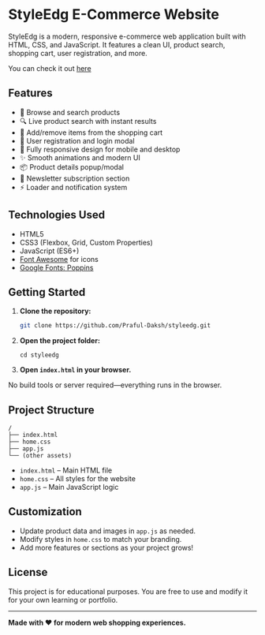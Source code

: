 # StyleEdg E-Commerce Website

StyleEdg is a modern, responsive e-commerce web application built with HTML, CSS, and JavaScript. It features a clean UI, product search, shopping cart, user registration, and more.

You can check it out [here](https://praful-daksh.github.io/StyleEdg/)

## Features

- 🛒 Browse and search products
- 🔍 Live product search with instant results
- 🧾 Add/remove items from the shopping cart
- 👤 User registration and login modal
- 📱 Fully responsive design for mobile and desktop
- ✨ Smooth animations and modern UI
- 📦 Product details popup/modal
- 📧 Newsletter subscription section
- ⚡ Loader and notification system

## Technologies Used

- HTML5
- CSS3 (Flexbox, Grid, Custom Properties)
- JavaScript (ES6+)
- [Font Awesome](https://fontawesome.com/) for icons
- [Google Fonts: Poppins](https://fonts.google.com/specimen/Poppins)

## Getting Started

1. **Clone the repository:**
   ```bash
   git clone https://github.com/Praful-Daksh/styleedg.git
   ```
2. **Open the project folder:**
   ```
   cd styleedg
   ```
3. **Open `index.html` in your browser.**

No build tools or server required—everything runs in the browser.

## Project Structure

```
/
├── index.html
├── home.css
├── app.js
└── (other assets)
```

- `index.html` – Main HTML file
- `home.css` – All styles for the website
- `app.js` – Main JavaScript logic

## Customization

- Update product data and images in `app.js` as needed.
- Modify styles in `home.css` to match your branding.
- Add more features or sections as your project grows!

## License

This project is for educational purposes. You are free to use and modify it for your own learning or portfolio.

---

**Made with ❤️ for modern web shopping experiences.**
